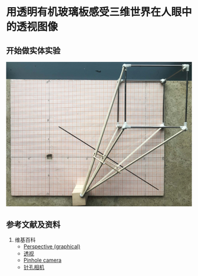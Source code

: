 # 用透明有机玻璃板感受三维世界在人眼中的透视图像

## 开始做实体实验

![](/images/用双目视觉传感器模仿人眼获取环境点云/用透明有机玻璃板感受三维世界在人眼中的透视图像/1a1.jpg)

## 参考文献及资料

1. 维基百科
	- [Perspective (graphical)](https://en.wikipedia.org/wiki/Perspective_(graphical)) 
	- [透视](https://zh.wikipedia.org/wiki/%E9%80%8F%E8%A7%86) 
	- [Pinhole camera](https://en.wikipedia.org/wiki/Pinhole_camera) 
	- [针孔相机](https://zh.wikipedia.org/wiki/%E9%87%9D%E5%AD%94%E7%9B%B8%E6%A9%9F) 